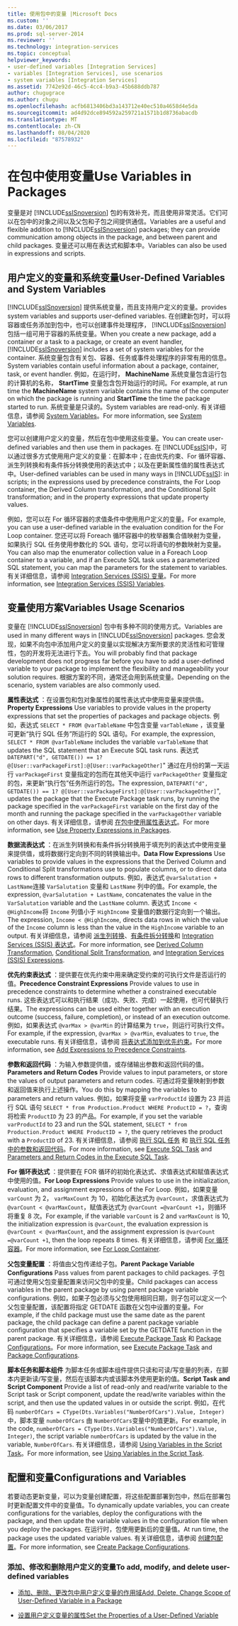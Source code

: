 ```yaml
---
title: 使用包中的变量 |Microsoft Docs
ms.custom: ''
ms.date: 03/06/2017
ms.prod: sql-server-2014
ms.reviewer: ''
ms.technology: integration-services
ms.topic: conceptual
helpviewer_keywords:
- user-defined variables [Integration Services]
- variables [Integration Services], use scenarios
- system variables [Integration Services]
ms.assetid: 7742e92d-46c5-4cc4-b9a3-45b688ddb787
author: chugugrace
ms.author: chugu
ms.openlocfilehash: acfb6813406bd3a143712e40ec510a4658d4e5da
ms.sourcegitcommit: ad4d92dce894592a259721a1571b1d8736abacdb
ms.translationtype: MT
ms.contentlocale: zh-CN
ms.lasthandoff: 08/04/2020
ms.locfileid: "87578932"
---
```

# <a name="use-variables-in-packages"></a><span data-ttu-id="0fd0c-102">在包中使用变量</span><span class="sxs-lookup"><span data-stu-id="0fd0c-102">Use Variables in Packages</span></span>
  <span data-ttu-id="0fd0c-103">变量是对 [!INCLUDE[ssISnoversion](../includes/ssisnoversion-md.md)] 包的有效补充，而且使用非常灵活。它们可以在包中的对象之间以及父包和子包之间提供通信。</span><span class="sxs-lookup"><span data-stu-id="0fd0c-103">Variables are a useful and flexible addition to [!INCLUDE[ssISnoversion](../includes/ssisnoversion-md.md)] packages; they can provide communication among objects in the package, and between parent and child packages.</span></span> <span data-ttu-id="0fd0c-104">变量还可以用在表达式和脚本中。</span><span class="sxs-lookup"><span data-stu-id="0fd0c-104">Variables can also be used in expressions and scripts.</span></span>  
  
## <a name="user-defined-variables-and-system-variables"></a><span data-ttu-id="0fd0c-105">用户定义的变量和系统变量</span><span class="sxs-lookup"><span data-stu-id="0fd0c-105">User-Defined Variables and System Variables</span></span>  
 [!INCLUDE[ssISnoversion](../includes/ssisnoversion-md.md)] <span data-ttu-id="0fd0c-106">提供系统变量，而且支持用户定义的变量。</span><span class="sxs-lookup"><span data-stu-id="0fd0c-106">provides system variables and supports user-defined variables.</span></span> <span data-ttu-id="0fd0c-107">在创建新包时，可以将容器或任务添加到包中，也可以创建事件处理程序， [!INCLUDE[ssISnoversion](../includes/ssisnoversion-md.md)] 包括一组可用于容器的系统变量。</span><span class="sxs-lookup"><span data-stu-id="0fd0c-107">When you create a new package, add a container or a task to a package, or create an event handler, [!INCLUDE[ssISnoversion](../includes/ssisnoversion-md.md)] includes a set of system variables for the container.</span></span> <span data-ttu-id="0fd0c-108">系统变量包含有关包、容器、任务或事件处理程序的非常有用的信息。</span><span class="sxs-lookup"><span data-stu-id="0fd0c-108">System variables contain useful information about a package, container, task, or event handler.</span></span> <span data-ttu-id="0fd0c-109">例如，在运行时， **MachineName** 系统变量包含运行包的计算机的名称， **StartTime** 变量包含包开始运行的时间。</span><span class="sxs-lookup"><span data-stu-id="0fd0c-109">For example, at run time the **MachineName** system variable contains the name of the computer on which the package is running and **StartTime** the time the package started to run.</span></span> <span data-ttu-id="0fd0c-110">系统变量是只读的。</span><span class="sxs-lookup"><span data-stu-id="0fd0c-110">System variables are read-only.</span></span> <span data-ttu-id="0fd0c-111">有关详细信息，请参阅 [System Variables](system-variables.md)。</span><span class="sxs-lookup"><span data-stu-id="0fd0c-111">For more information, see [System Variables](system-variables.md).</span></span>  
  
 <span data-ttu-id="0fd0c-112">您可以创建用户定义的变量，然后在包中使用这些变量。</span><span class="sxs-lookup"><span data-stu-id="0fd0c-112">You can create user-defined variables and then use them in packages.</span></span> <span data-ttu-id="0fd0c-113">在 [!INCLUDE[ssIS](../includes/ssis-md.md)]中，可以通过很多方式使用用户定义的变量：在脚本中；在由优先约束、For 循环容器、派生列转换和有条件拆分转换使用的表达式中；以及在更新属性值的属性表达式中。</span><span class="sxs-lookup"><span data-stu-id="0fd0c-113">User-defined variables can be used in many ways in [!INCLUDE[ssIS](../includes/ssis-md.md)]: in scripts; in the expressions used by precedence constraints, the For Loop container, the Derived Column transformation, and the Conditional Split transformation; and in the property expressions that update property values.</span></span>  
  
 <span data-ttu-id="0fd0c-114">例如，您可以在 For 循环容器的求值条件中使用用户定义的变量。</span><span class="sxs-lookup"><span data-stu-id="0fd0c-114">For example, you can use a user-defined variable in the evaluation condition for the For Loop container.</span></span> <span data-ttu-id="0fd0c-115">您还可以将 Foreach 循环容器中的枚举器集合值映射为变量，如果执行 SQL 任务使用参数化的 SQL 语句，您可以将语句的参数映射为变量。</span><span class="sxs-lookup"><span data-stu-id="0fd0c-115">You can also map the enumerator collection value in a Foreach Loop container to a variable, and if an Execute SQL task uses a parameterized SQL statement, you can map the parameters for the statement to variables.</span></span> <span data-ttu-id="0fd0c-116">有关详细信息，请参阅 [Integration Services (SSIS) 变量](integration-services-ssis-variables.md)。</span><span class="sxs-lookup"><span data-stu-id="0fd0c-116">For more information, see [Integration Services &#40;SSIS&#41; Variables](integration-services-ssis-variables.md).</span></span>  
  
## <a name="variables-usage-scenarios"></a><span data-ttu-id="0fd0c-117">变量使用方案</span><span class="sxs-lookup"><span data-stu-id="0fd0c-117">Variables Usage Scenarios</span></span>  
 <span data-ttu-id="0fd0c-118">变量在 [!INCLUDE[ssISnoversion](../includes/ssisnoversion-md.md)] 包中有多种不同的使用方式。</span><span class="sxs-lookup"><span data-stu-id="0fd0c-118">Variables are used in many different ways in [!INCLUDE[ssISnoversion](../includes/ssisnoversion-md.md)] packages.</span></span> <span data-ttu-id="0fd0c-119">您会发现，如果不向包中添加用户定义的变量以实现解决方案所要求的灵活性和可管理性，包的开发将无法进行下去。</span><span class="sxs-lookup"><span data-stu-id="0fd0c-119">You will probably find that package development does not progress far before you have to add a user-defined variable to your package to implement the flexibility and manageability your solution requires.</span></span> <span data-ttu-id="0fd0c-120">根据方案的不同，通常还会用到系统变量。</span><span class="sxs-lookup"><span data-stu-id="0fd0c-120">Depending on the scenario, system variables are also commonly used.</span></span>  
  
 <span data-ttu-id="0fd0c-121">**属性表达式** ：在设置包和包对象属性的属性表达式中使用变量来提供值。</span><span class="sxs-lookup"><span data-stu-id="0fd0c-121">**Property Expressions** Use variables to provide values in the property expressions that set the properties of packages and package objects.</span></span> <span data-ttu-id="0fd0c-122">例如，表达式 `SELECT * FROM @varTableName` 中包含变量 `varTableName` ，该变量可更新“执行 SQL 任务”所运行的 SQL 语句。</span><span class="sxs-lookup"><span data-stu-id="0fd0c-122">For example, the expression, `SELECT * FROM @varTableName` includes the variable `varTableName` that updates the SQL statement that an Execute SQL task runs.</span></span> <span data-ttu-id="0fd0c-123">表达式 `DATEPART("d", GETDATE()) == 1? @[User::varPackageFirst]:@[User::varPackageOther]`" 通过在月份的第一天运行 `varPackageFirst` 变量指定的包而在其他天中运行 `varPackageOther` 变量指定的包，来更新“执行包”任务所运行的包。</span><span class="sxs-lookup"><span data-stu-id="0fd0c-123">The expression, `DATEPART("d", GETDATE()) == 1? @[User::varPackageFirst]:@[User::varPackageOther]`", updates the package that the Execute Package task runs, by running the package specified in the `varPackageFirst` variable on the first day of the month and running the package specified in the `varPackageOther` variable on other days.</span></span> <span data-ttu-id="0fd0c-124">有关详细信息，请参阅 [在包中使用属性表达式](expressions/use-property-expressions-in-packages.md)。</span><span class="sxs-lookup"><span data-stu-id="0fd0c-124">For more information, see [Use Property Expressions in Packages](expressions/use-property-expressions-in-packages.md).</span></span>  
  
 <span data-ttu-id="0fd0c-125">**数据流表达式** ：在派生列转换和有条件拆分转换用于填充列的表达式中使用变量来提供值，或将数据行定向到不同的转换输出中。</span><span class="sxs-lookup"><span data-stu-id="0fd0c-125">**Data Flow Expressions** Use variables to provide values in the expressions that the Derived Column and Conditional Split transformations use to populate columns, or to direct data rows to different transformation outputs.</span></span> <span data-ttu-id="0fd0c-126">例如，表达式 `@varSalutation + LastName`连接 `VarSalutation` 变量和 `LastName` 列中的值。</span><span class="sxs-lookup"><span data-stu-id="0fd0c-126">For example, the expression, `@varSalutation + LastName`, concatenates the value in the `VarSalutation` variable and the `LastName` column.</span></span> <span data-ttu-id="0fd0c-127">表达式 `Income < @HighIncome`将 `Income` 列值小于 `HighIncome` 变量值的数据行定向到一个输出。</span><span class="sxs-lookup"><span data-stu-id="0fd0c-127">The expression, `Income < @HighIncome`, directs data rows in which the value of the `Income` column is less than the value in the `HighIncome` variable to an output.</span></span> <span data-ttu-id="0fd0c-128">有关详细信息，请参阅 [派生列转换](data-flow/transformations/derived-column-transformation.md)、[有条件拆分转换](data-flow/transformations/conditional-split-transformation.md)和 [Integration Services (SSIS) 表达式](expressions/integration-services-ssis-expressions.md)。</span><span class="sxs-lookup"><span data-stu-id="0fd0c-128">For more information, see [Derived Column Transformation](data-flow/transformations/derived-column-transformation.md), [Conditional Split Transformation](data-flow/transformations/conditional-split-transformation.md), and [Integration Services &#40;SSIS&#41; Expressions](expressions/integration-services-ssis-expressions.md).</span></span>  
  
 <span data-ttu-id="0fd0c-129">**优先约束表达式** ：提供要在优先约束中用来确定受约束的可执行文件是否运行的值。</span><span class="sxs-lookup"><span data-stu-id="0fd0c-129">**Precedence Constraint Expressions** Provide values to use in precedence constraints to determine whether a constrained executable runs.</span></span> <span data-ttu-id="0fd0c-130">这些表达式可以和执行结果（成功、失败、完成）一起使用，也可代替执行结果。</span><span class="sxs-lookup"><span data-stu-id="0fd0c-130">The expressions can be used either together with an execution outcome (success, failure, completion), or instead of an execution outcome.</span></span> <span data-ttu-id="0fd0c-131">例如，如果表达式 `@varMax > @varMin` 的计算结果为 `true`，则运行可执行文件。</span><span class="sxs-lookup"><span data-stu-id="0fd0c-131">For example, if the expression, `@varMax > @varMin`, evaluates to `true`, the executable runs.</span></span> <span data-ttu-id="0fd0c-132">有关详细信息，请参阅 [将表达式添加到优先约束](control-flow/precedence-constraints.md)。</span><span class="sxs-lookup"><span data-stu-id="0fd0c-132">For more information, see [Add Expressions to Precedence Constraints](control-flow/precedence-constraints.md).</span></span>  
  
 <span data-ttu-id="0fd0c-133">**参数和返回代码** ：为输入参数提供值，或存储输出参数和返回代码的值。</span><span class="sxs-lookup"><span data-stu-id="0fd0c-133">**Parameters and Return Codes** Provide values to input parameters, or store the values of output parameters and return codes.</span></span> <span data-ttu-id="0fd0c-134">可通过将变量映射到参数和返回值来执行上述操作。</span><span class="sxs-lookup"><span data-stu-id="0fd0c-134">You do this by mapping the variables to parameters and return values.</span></span> <span data-ttu-id="0fd0c-135">例如，如果将变量 `varProductId` 设置为 23 并运行 SQL 语句 `SELECT * from Production.Product WHERE ProductID = ?`，查询将检索 `ProductID` 为 23 的产品。</span><span class="sxs-lookup"><span data-stu-id="0fd0c-135">For example, if you set the variable `varProductId` to 23 and run the SQL statement, `SELECT * from Production.Product WHERE ProductID = ?`, the query retrieves the product with a `ProductID` of 23.</span></span> <span data-ttu-id="0fd0c-136">有关详细信息，请参阅 [执行 SQL 任务](control-flow/execute-sql-task.md) 和 [执行 SQL 任务中的参数和返回代码](../../2014/integration-services/parameters-and-return-codes-in-the-execute-sql-task.md)。</span><span class="sxs-lookup"><span data-stu-id="0fd0c-136">For more information, see [Execute SQL Task](control-flow/execute-sql-task.md) and [Parameters and Return Codes in the Execute SQL Task](../../2014/integration-services/parameters-and-return-codes-in-the-execute-sql-task.md).</span></span>  
  
 <span data-ttu-id="0fd0c-137">**For 循环表达式** ：提供要在 FOR 循环的初始化表达式、求值表达式和赋值表达式中使用的值。</span><span class="sxs-lookup"><span data-stu-id="0fd0c-137">**For Loop Expressions** Provide values to use in the initialization, evaluation, and assignment expressions of the For Loop.</span></span> <span data-ttu-id="0fd0c-138">例如，如果变量 `varCount` 为 2， `varMaxCount` 为 10，初始化表达式为 `@varCount`，求值表达式为  `@varCount < @varMaxCount`，赋值表达式为 `@varCount =@varCount +1`，则循环将重复 8 次。</span><span class="sxs-lookup"><span data-stu-id="0fd0c-138">For example, if the variable `varCount` is 2 and `varMaxCount` is 10, the initialization expression is `@varCount`, the evaluation expression is  `@varCount < @varMaxCount`, and the assignment expression is `@varCount =@varCount +1`, then the loop repeats 8 times.</span></span> <span data-ttu-id="0fd0c-139">有关详细信息，请参阅 [For 循环容器](control-flow/for-loop-container.md)。</span><span class="sxs-lookup"><span data-stu-id="0fd0c-139">For more information, see [For Loop Container](control-flow/for-loop-container.md).</span></span>  
  
 <span data-ttu-id="0fd0c-140">**父包变量配置** ：将值由父包传递给子包。</span><span class="sxs-lookup"><span data-stu-id="0fd0c-140">**Parent Package Variable Configurations** Pass values from parent packages to child packages.</span></span> <span data-ttu-id="0fd0c-141">子包可通过使用父包变量配置来访问父包中的变量。</span><span class="sxs-lookup"><span data-stu-id="0fd0c-141">Child packages can access variables in the parent package by using parent package variable configurations.</span></span> <span data-ttu-id="0fd0c-142">例如，如果子包必须与父包使用相同日期，则子包可以定义一个父包变量配置，该配置将指定 GETDATE 函数在父包中设置的变量。</span><span class="sxs-lookup"><span data-stu-id="0fd0c-142">For example, if the child package must use the same date as the parent package, the child package can define a parent package variable configuration that specifies a variable set by the GETDATE function in the parent package.</span></span> <span data-ttu-id="0fd0c-143">有关详细信息，请参阅 [Execute Package Task](control-flow/execute-package-task.md) 和 [Package Configurations](../../2014/integration-services/package-configurations.md)。</span><span class="sxs-lookup"><span data-stu-id="0fd0c-143">For more information, see [Execute Package Task](control-flow/execute-package-task.md) and [Package Configurations](../../2014/integration-services/package-configurations.md).</span></span>  
  
 <span data-ttu-id="0fd0c-144">**脚本任务和脚本组件** 为脚本任务或脚本组件提供只读和可读/写变量的列表，在脚本内更新读/写变量，然后在该脚本内或该脚本外使用更新的值。</span><span class="sxs-lookup"><span data-stu-id="0fd0c-144">**Script Task and Script Component** Provide a list of read-only and read/write variable to the Script task or Script component, update the read/write variables within the script, and then use the updated values in or outside the script.</span></span> <span data-ttu-id="0fd0c-145">例如，在代码 `numberOfCars = CType(Dts.Variables("NumberOfCars").Value, Integer)`中，脚本变量 `numberOfCars` 由 `NumberOfCars`变量中的值更新。</span><span class="sxs-lookup"><span data-stu-id="0fd0c-145">For example, in the code, `numberOfCars = CType(Dts.Variables("NumberOfCars").Value, Integer)`, the script variable `numberOfCars` is updated by the value in the variable, `NumberOfCars`.</span></span> <span data-ttu-id="0fd0c-146">有关详细信息，请参阅 [Using Variables in the Script Task](control-flow/script-task.md)。</span><span class="sxs-lookup"><span data-stu-id="0fd0c-146">For more information, see [Using Variables in the Script Task](control-flow/script-task.md).</span></span>  
  
## <a name="configurations-and-variables"></a><span data-ttu-id="0fd0c-147">配置和变量</span><span class="sxs-lookup"><span data-stu-id="0fd0c-147">Configurations and Variables</span></span>  
 <span data-ttu-id="0fd0c-148">若要动态更新变量，可以为变量创建配置，将这些配置部署到包中，然后在部署包时更新配置文件中的变量值。</span><span class="sxs-lookup"><span data-stu-id="0fd0c-148">To dynamically update variables, you can create configurations for the variables, deploy the configurations with the package, and then update the variable values in the configuration file when you deploy the packages.</span></span> <span data-ttu-id="0fd0c-149">在运行时，包使用更新后的变量值。</span><span class="sxs-lookup"><span data-stu-id="0fd0c-149">At run time, the package uses the updated variable values.</span></span> <span data-ttu-id="0fd0c-150">有关详细信息，请参阅 [创建包配置](../../2014/integration-services/create-package-configurations.md)。</span><span class="sxs-lookup"><span data-stu-id="0fd0c-150">For more information, see [Create Package Configurations](../../2014/integration-services/create-package-configurations.md).</span></span>  
  
### <a name="to-add-modify-and-delete-user-defined-variables"></a><span data-ttu-id="0fd0c-151">添加、修改和删除用户定义的变量</span><span class="sxs-lookup"><span data-stu-id="0fd0c-151">To add, modify, and delete user-defined variables</span></span>  
  
-   [<span data-ttu-id="0fd0c-152">添加、删除、更改包中用户定义变量的作用域</span><span class="sxs-lookup"><span data-stu-id="0fd0c-152">Add, Delete, Change Scope of User-Defined Variable in a Package</span></span>](../../2014/integration-services/add-delete-change-scope-of-user-defined-variable-in-a-package.md)  
  
-   [<span data-ttu-id="0fd0c-153">设置用户定义变量的属性</span><span class="sxs-lookup"><span data-stu-id="0fd0c-153">Set the Properties of a User-Defined Variable</span></span>](../../2014/integration-services/set-the-properties-of-a-user-defined-variable.md)  
  
  
